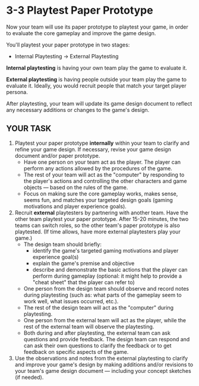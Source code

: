 # 3-3 Playtest Paper Prototype

Now your team will use its paper prototype to playtest your game, in order to evaluate the core gameplay and improve the game design.

You'll playtest your paper prototype in two stages:

* Internal Playtesting → External Playtesting

**Internal playtesting** is having your own team play the game to evaluate it.

**External playtesting** is having people outside your team play the game to evaluate it. Ideally, you would recruit people that match your target player persona.

After playtesting, your team will update its game design document to reflect any necessary additions or changes to the game's design.

## YOUR TASK

1. Playtest your paper prototype **internally** within your team to clarify and refine your game design. If necessary, revise your game design document and/or paper prototype.
   * Have one person on your team act as the player. The player can perform any actions allowed by the procedures of the game.
   * The rest of your team will act as the "computer" by responding to the player's actions and controlling the other characters and game objects — based on the rules of the game.
   * Focus on making sure the core gameplay works, makes sense, seems fun, and matches your targeted design goals \(gaming motivations and player experience goals\).
2. Recruit **external** playtesters by partnering with another team. Have the other team playtest your paper prototype. After 15-20 minutes, the two teams can switch roles, so the other team's paper prototype is also playtested. \(If time allows, have more external playtesters play your game.\)
   * The design team should briefly:
     * identify the game's targeted gaming motivations and player experience goal\(s\)
     * explain the game's premise and objective
     * describe and demonstrate the basic actions that the player can perform during gameplay \(optional: it might help to provide a "cheat sheet" that the player can refer to\)
   * One person from the design team should observe and record notes during playtesting \(such as: what parts of the gameplay seem to work well, what issues occurred, etc.\).
   * The rest of the design team will act as the "computer" during playtesting.
   * One person from the external team will act as the player, while the rest of the external team will observe the playtesting.
   * Both during and after playtesting, the external team can ask questions and provide feedback. The design team can respond and can ask their own questions to clarify the feedback or to get feedback on specific aspects of the game.
3. Use the observations and notes from the external playtesting to clarify and improve your game's design by making additions and/or revisions to your team's game design document — including your concept sketches \(if needed\).

